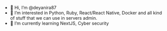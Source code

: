 - 👋 Hi, I’m @deyanira87
- 👀 I’m interested in Python, Ruby, React/React Native, Docker and all kind of stuff that we can use in servers admin.
- 🌱 I’m currently learning NextJS, Cyber security
<!-- - 💞️ I’m looking to collaborate on ...
- 📫 How to reach me ...
-->

<!---
deyanira87/deyanira87 is a ✨ special ✨ repository because its `README.md` (this file) appears on your GitHub profile.
You can click the Preview link to take a look at your changes.
--->
